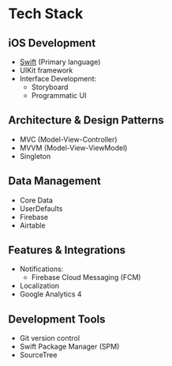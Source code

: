 # **Tech Stack**

## **iOS Development**
- [Swift](https://developer.apple.com/swift/) (Primary language)
- UIKit framework
- Interface Development:
  - Storyboard
  - Programmatic UI

## **Architecture & Design Patterns**
- MVC (Model-View-Controller)
- MVVM (Model-View-ViewModel)
- Singleton

## **Data Management**
- Core Data
- UserDefaults
- Firebase
- Airtable

## **Features & Integrations**
- Notifications:
  - Firebase Cloud Messaging (FCM)
- Localization
- Google Analytics 4

## **Development Tools**
- Git version control
- Swift Package Manager (SPM)
- SourceTree